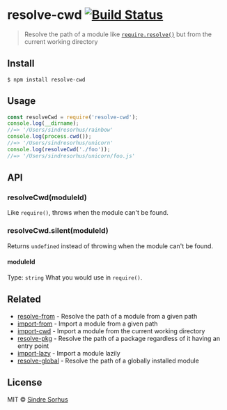 # resolve-cwd [![Build Status](https://travis-ci.org/sindresorhus/resolve-cwd.svg?branch=master)](https://travis-ci.org/sindresorhus/resolve-cwd)
> Resolve the path of a module like [`require.resolve()`](https://nodejs.org/api/globals.html#globals_require_resolve) but from the current working directory
## Install
```
$ npm install resolve-cwd
```
## Usage
```js
const resolveCwd = require('resolve-cwd');
console.log(__dirname);
//=> '/Users/sindresorhus/rainbow'
console.log(process.cwd());
//=> '/Users/sindresorhus/unicorn'
console.log(resolveCwd('./foo'));
//=> '/Users/sindresorhus/unicorn/foo.js'
```
## API
### resolveCwd(moduleId)
Like `require()`, throws when the module can't be found.
### resolveCwd.silent(moduleId)
Returns `undefined` instead of throwing when the module can't be found.
#### moduleId
Type: `string`
What you would use in `require()`.
## Related
- [resolve-from](https://github.com/sindresorhus/resolve-from) - Resolve the path of a module from a given path
- [import-from](https://github.com/sindresorhus/import-from) - Import a module from a given path
- [import-cwd](https://github.com/sindresorhus/import-cwd) - Import a module from the current working directory
- [resolve-pkg](https://github.com/sindresorhus/resolve-pkg) - Resolve the path of a package regardless of it having an entry point
- [import-lazy](https://github.com/sindresorhus/import-lazy) - Import a module lazily
- [resolve-global](https://github.com/sindresorhus/resolve-global) - Resolve the path of a globally installed module
## License
MIT © [Sindre Sorhus](https://sindresorhus.com)
